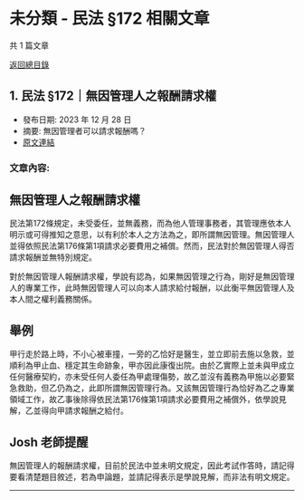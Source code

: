 # 未分類 - 民法 §172 相關文章

共 1 篇文章

[返回總目錄](00_總目錄.md)

## 1. 民法 §172｜無因管理人之報酬請求權

- 發布日期: 2023 年 12 月 28 日
- 摘要: 無因管理者可以請求報酬嗎？
- [原文連結](https://www.jasper-realestate.com/%e6%b0%91%e6%b3%95-172%e7%84%a1%e5%9b%a0%e7%ae%a1%e7%90%86%e4%ba%ba%e4%b9%8b_%e5%a0%b1%e9%85%ac_%e8%ab%8b%e6%b1%82%e6%ac%8a/)

### 文章內容:

## 無因管理人之報酬請求權

民法第172條規定，未受委任，並無義務，而為他人管理事務者，其管理應依本人明示或可得推知之意思，以有利於本人之方法為之，即所謂無因管理。無因管理人並得依照民法第176條第1項請求必要費用之補償。然而，民法對於無因管理人得否請求報酬並無特別規定。

對於無因管理人報酬請求權，學說有認為，如果無因管理之行為，剛好是無因管理人的專業工作，此時無因管理人可以向本人請求給付報酬，以此衡平無因管理人及本人間之權利義務關係。

## 舉例

甲行走於路上時，不小心被車撞，一旁的乙恰好是醫生，並立即前去施以急救，並順利為甲止血、穩定其生命跡象，甲亦因此康復出院。由於乙實際上並未與甲成立任何醫療契約，亦未受任何人委任為甲處理傷勢，故乙並沒有義務為甲施以必要緊急救助，但乙仍為之，此即所謂無因管理行為。又該無因管理行為恰好為乙之專業領域工作，故乙事後除得依民法第176條第1項請求必要費用之補償外，依學說見解，乙並得向甲請求報酬之給付。

## Josh 老師提醒

無因管理人的報酬請求權，目前於民法中並未明文規定，因此考試作答時，請記得要看清楚題目敘述，若為申論題，並請記得表示是學說見解，而非法有明文規定。

---

